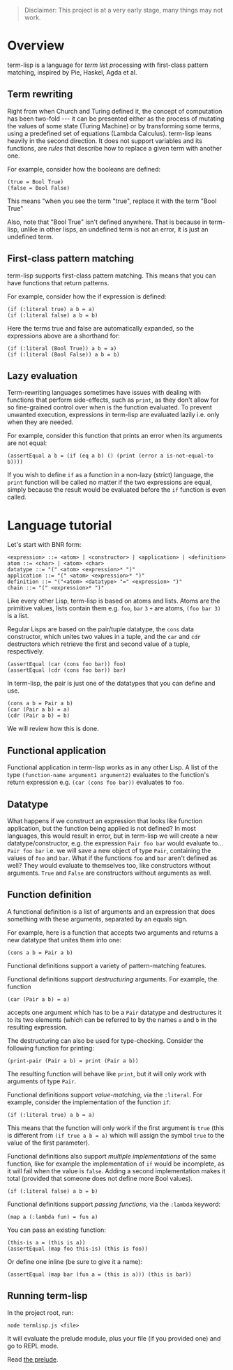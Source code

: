 > Disclaimer: This project is at a very early stage, many things may not work.

Overview
===
term-lisp is a language for *term* *lis*t *p*rocessing with first-class pattern matching, inspired by Pie, Haskel, Agda et al.

Term rewriting
---
Right from when Church and Turing defined it, the concept of computation has been two-fold --- it can be presented either as the process of mutating the values of some state (Turing Machine) or by transforming some terms, using a predefined set of equations (Lambda Calculus). term-lisp leans heavily in the second direction. It does not support variables and its functions, are *rules* that describe how to replace a given term with another one. 

For example, consider how the booleans are defined:

```
(true = Bool True)
(false = Bool False)
```
This means "when you see the term "true", replace it with the term "Bool True"

Also, note that "Bool True" isn't defined anywhere. That is because in term-lisp, unlike in other lisps, an undefined term is not an error, it is just an undefined term.

First-class pattern matching
---
term-lisp supports first-class pattern matching. This means that you can have functions that return patterns. 

For example, consider how the if expression is defined:

```
(if (:literal true) a b = a)
(if (:literal false) a b = b)
```
Here the terms true and false are automatically expanded, so the expressions above are a shorthand for:

```
(if (:literal (Bool True)) a b = a)
(if (:literal (Bool False)) a b = b)
```
Lazy evaluation
---
Term-rewriting languages sometimes have issues with dealing with functions that perform side-effects, such as `print`, as they don't allow for so fine-grained control over when is the function evaluated. To prevent unwanted execution, expressions in term-lisp are evaluated lazily i.e. only when they are needed.

For example, consider this function that prints an error when its arguments are not equal:

```
(assertEqual a b = (if (eq a b) () (print (error a is-not-equal-to b))))
```

If you wish to define `if` as a function in a non-lazy (strict) language, the `print` function will be called no matter if the two expressions are equal, simply because the result would be evaluated before the `if` function is even called. 

Language tutorial
==
Let's start with BNR form:
```
<expression> ::= <atom> | <constructor> | <application> | <definition>
atom ::= <char> | <atom> <char>
datatype ::= "(" <atom> <expression>* ")"
application ::= "(" <atom> <expression>* ")"
definition ::= "("<atom> <datatype> "=" <expression> ")"
chain ::= "(" <expression>* ")"
```
Like every other Lisp, term-lisp is based on atoms and lists. Atoms are the primitive values, lists contain them e.g. `foo`, `bar` `3` `+` are atoms, `(foo bar 3)` is a list.


Regular Lisps are based on the pair/tuple datatype, the `cons` data constructor, which unites two values in a tuple, and the `car` and `cdr` destructors which retrieve the first and second value of a tuple, respectively. 

```
(assertEqual (car (cons foo bar)) foo)
(assertEqual (cdr (cons foo bar)) bar)
```

In term-lisp, the pair is just one of the datatypes that you can define and use.

```
(cons a b = Pair a b)
(car (Pair a b) = a)
(cdr (Pair a b) = b)
```
We will review how this is done.

Functional application
---
Functional application in term-lisp works as in any other Lisp. A list of the type `(function-name argument1 argument2)` evaluates to the function's return expression e.g. `(car (cons foo bar))` evaluates to `foo`.

Datatype
---
What happens if we construct an expression that looks like function application, but the function being applied is not defined? In most languages, this would result in error, but in term-lisp we will create a new datatype/constructor, e.g. the expression `Pair foo bar` would evaluate to... `Pair foo bar` i.e. we will save a new object of type `Pair`,  containing the values of `foo` and `bar`. What if the functions `foo` and `bar` aren't defined as well? They would evaluate to themselves too, like constructors without arguments. `True` and `False` are constructors without arguments as well.

Function definition
---
A functional definition is a list of arguments and an expression that does something with these arguments, separated by an equals sign.

For example, here is a function that accepts two arguments and returns a new datatype that unites them into one:

```
(cons a b = Pair a b)
```
Functional definitions support a variety of pattern-matching features.

Functional definitions support *destructuring* arguments. For example, the function

```
(car (Pair a b) = a)
```
accepts one argument which has to be a `Pair` datatype and destructures it to its two elements (which can be referred to by the names `a` and `b` in the resulting expression.

The destructuring can also be used for type-checking. Consider the following function for printing:

```
(print-pair (Pair a b) = print (Pair a b))
```

The resulting function will behave like `print`, but it will only work with arguments of type `Pair`. 

Functional definitions support *value-matching*, via the `:literal`. For example, consider the implementation of the function `if`:

```
(if (:literal true) a b = a)
```

This means that the function will only work if the first argument is `true` (this is different from `(if true a b = a)` which will assign the symbol `true` to the value of the first parameter).

Functional definitions also support *multiple implementations* of the same function, like for example the implementation of `if` would be incomplete, as it will fail when the value is `false`. Adding a second implementation makes it total (provided that someone does not define more Bool values).

```
(if (:literal false) a b = b)
```

Functional definitions support *passing functions*, via the `:lambda` keyword:

``` 
(map a (:lambda fun) = fun a)
```

You can pass an existing function:

```
(this-is a = (this is a))
(assertEqual (map foo this-is) (this is foo))
```
Or define one inline (be sure to give it a name):
```
(assertEqual (map bar (fun a = (this is a))) (this is bar))
```

Running term-lisp
---
In the project root, run:

```
node termlisp.js <file>
```
It will evaluate the prelude module, plus your file (if you provided one) and go to REPL mode.

Read [the prelude](/prelude.tls).
